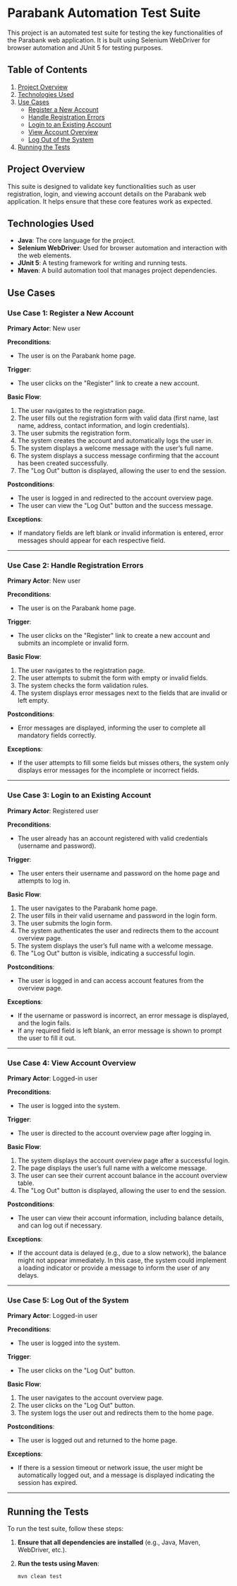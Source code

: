 # Parabank Automation Test Suite

This project is an automated test suite for testing the key functionalities of the Parabank web application. It is built using Selenium WebDriver for browser automation and JUnit 5 for testing purposes.

## Table of Contents

1. [Project Overview](#project-overview)
2. [Technologies Used](#technologies-used)
3. [Use Cases](#use-cases)
    - [Register a New Account](#use-case-1-register-a-new-account)
    - [Handle Registration Errors](#use-case-2-handle-registration-errors)
    - [Login to an Existing Account](#use-case-3-login-to-an-existing-account)
    - [View Account Overview](#use-case-4-view-account-overview)
    - [Log Out of the System](#use-case-5-log-out-of-the-system)
4. [Running the Tests](#running-the-tests)

## Project Overview

This suite is designed to validate key functionalities such as user registration, login, and viewing account details on the Parabank web application. It helps ensure that these core features work as expected.

## Technologies Used

- **Java**: The core language for the project.
- **Selenium WebDriver**: Used for browser automation and interaction with the web elements.
- **JUnit 5**: A testing framework for writing and running tests.
- **Maven**: A build automation tool that manages project dependencies.

## Use Cases

### Use Case 1: Register a New Account

**Primary Actor**: New user

**Preconditions**:
- The user is on the Parabank home page.

**Trigger**:
- The user clicks on the "Register" link to create a new account.

**Basic Flow**:
1. The user navigates to the registration page.
2. The user fills out the registration form with valid data (first name, last name, address, contact information, and login credentials).
3. The user submits the registration form.
4. The system creates the account and automatically logs the user in.
5. The system displays a welcome message with the user’s full name.
6. The system displays a success message confirming that the account has been created successfully.
7. The "Log Out" button is displayed, allowing the user to end the session.

**Postconditions**:
- The user is logged in and redirected to the account overview page.
- The user can view the "Log Out" button and the success message.

**Exceptions**:
- If mandatory fields are left blank or invalid information is entered, error messages should appear for each respective field.

---

### Use Case 2: Handle Registration Errors

**Primary Actor**: New user

**Preconditions**:
- The user is on the Parabank home page.

**Trigger**:
- The user clicks on the "Register" link to create a new account and submits an incomplete or invalid form.

**Basic Flow**:
1. The user navigates to the registration page.
2. The user attempts to submit the form with empty or invalid fields.
3. The system checks the form validation rules.
4. The system displays error messages next to the fields that are invalid or left empty.

**Postconditions**:
- Error messages are displayed, informing the user to complete all mandatory fields correctly.

**Exceptions**:
- If the user attempts to fill some fields but misses others, the system only displays error messages for the incomplete or incorrect fields.

---

### Use Case 3: Login to an Existing Account

**Primary Actor**: Registered user

**Preconditions**:
- The user already has an account registered with valid credentials (username and password).

**Trigger**:
- The user enters their username and password on the home page and attempts to log in.

**Basic Flow**:
1. The user navigates to the Parabank home page.
2. The user fills in their valid username and password in the login form.
3. The user submits the login form.
4. The system authenticates the user and redirects them to the account overview page.
5. The system displays the user’s full name with a welcome message.
6. The "Log Out" button is visible, indicating a successful login.

**Postconditions**:
- The user is logged in and can access account features from the overview page.

**Exceptions**:
- If the username or password is incorrect, an error message is displayed, and the login fails.
- If any required field is left blank, an error message is shown to prompt the user to fill it out.

---

### Use Case 4: View Account Overview

**Primary Actor**: Logged-in user

**Preconditions**:
- The user is logged into the system.

**Trigger**:
- The user is directed to the account overview page after logging in.

**Basic Flow**:
1. The system displays the account overview page after a successful login.
2. The page displays the user’s full name with a welcome message.
3. The user can see their current account balance in the account overview table.
4. The "Log Out" button is displayed, allowing the user to end the session.

**Postconditions**:
- The user can view their account information, including balance details, and can log out if necessary.

**Exceptions**:
- If the account data is delayed (e.g., due to a slow network), the balance might not appear immediately. In this case, the system could implement a loading indicator or provide a message to inform the user of any delays.

---

### Use Case 5: Log Out of the System

**Primary Actor**: Logged-in user

**Preconditions**:
- The user is logged into the system.

**Trigger**:
- The user clicks on the "Log Out" button.

**Basic Flow**:
1. The user navigates to the account overview page.
2. The user clicks on the "Log Out" button.
3. The system logs the user out and redirects them to the home page.

**Postconditions**:
- The user is logged out and returned to the home page.

**Exceptions**:
- If there is a session timeout or network issue, the user might be automatically logged out, and a message is displayed indicating the session has expired.

---

## Running the Tests

To run the test suite, follow these steps:

1. **Ensure that all dependencies are installed** (e.g., Java, Maven, WebDriver, etc.).

2. **Run the tests using Maven**:
   ```bash
   mvn clean test
